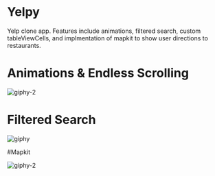 # Yelpy
Yelp clone app. Features include animations, filtered search, custom tableViewCells, and implmentation of mapkit to show user directions to restaurants.


# Animations & Endless Scrolling


![giphy-2](https://user-images.githubusercontent.com/19720373/110536379-641b9380-80ef-11eb-97a1-a28245b76a5e.gif)

# Filtered Search

![giphy](https://user-images.githubusercontent.com/19720373/110536709-c7a5c100-80ef-11eb-81d1-c246b335fd97.gif)

#Mapkit

![giphy-2](https://user-images.githubusercontent.com/19720373/110536897-fd4aaa00-80ef-11eb-8966-001c9d47b9ff.gif)



